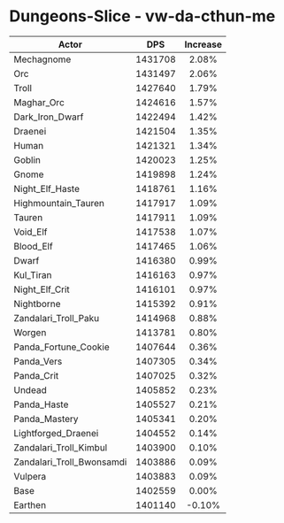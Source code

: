 # Dungeons-Slice - vw-da-cthun-me
| Actor | DPS | Increase |
|---|:---:|:---:|
|Mechagnome|1431708|2.08%|
|Orc|1431497|2.06%|
|Troll|1427640|1.79%|
|Maghar_Orc|1424616|1.57%|
|Dark_Iron_Dwarf|1422494|1.42%|
|Draenei|1421504|1.35%|
|Human|1421321|1.34%|
|Goblin|1420023|1.25%|
|Gnome|1419898|1.24%|
|Night_Elf_Haste|1418761|1.16%|
|Highmountain_Tauren|1417917|1.09%|
|Tauren|1417911|1.09%|
|Void_Elf|1417538|1.07%|
|Blood_Elf|1417465|1.06%|
|Dwarf|1416380|0.99%|
|Kul_Tiran|1416163|0.97%|
|Night_Elf_Crit|1416101|0.97%|
|Nightborne|1415392|0.91%|
|Zandalari_Troll_Paku|1414968|0.88%|
|Worgen|1413781|0.80%|
|Panda_Fortune_Cookie|1407644|0.36%|
|Panda_Vers|1407305|0.34%|
|Panda_Crit|1407025|0.32%|
|Undead|1405852|0.23%|
|Panda_Haste|1405527|0.21%|
|Panda_Mastery|1405341|0.20%|
|Lightforged_Draenei|1404552|0.14%|
|Zandalari_Troll_Kimbul|1403900|0.10%|
|Zandalari_Troll_Bwonsamdi|1403886|0.09%|
|Vulpera|1403883|0.09%|
|Base|1402559|0.00%|
|Earthen|1401140|-0.10%|
